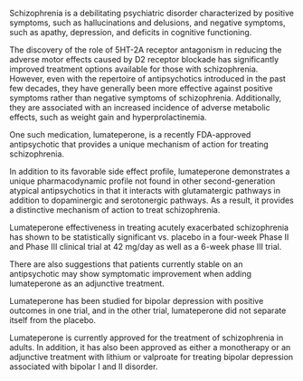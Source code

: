 Schizophrenia is a debilitating psychiatric disorder characterized by positive symptoms, such as hallucinations and delusions, and negative symptoms, such as apathy, depression, and deficits in cognitive functioning.

The discovery of the role of 5HT-2A receptor antagonism in reducing the adverse motor effects caused by D2 receptor blockade has significantly improved treatment options available for those with schizophrenia. However, even with the repertoire of antipsychotics introduced in the past few decades, they have generally been more effective against positive symptoms rather than negative symptoms of schizophrenia. Additionally, they are associated with an increased incidence of adverse metabolic effects, such as weight gain and hyperprolactinemia.

One such medication, lumateperone, is a recently FDA-approved antipsychotic that provides a unique mechanism of action for treating schizophrenia.

In addition to its favorable side effect profile, lumateperone demonstrates a unique pharmacodynamic profile not found in other second-generation atypical antipsychotics in that it interacts with glutamatergic pathways in addition to dopaminergic and serotonergic pathways. As a result, it provides a distinctive mechanism of action to treat schizophrenia.

Lumateperone effectiveness in treating acutely exacerbated schizophrenia has shown to be statistically significant vs. placebo in a four-week Phase II and Phase III clinical trial at 42 mg/day as well as a 6-week phase III trial.

There are also suggestions that patients currently stable on an antipsychotic may show symptomatic improvement when adding lumateperone as an adjunctive treatment.

Lumateperone has been studied for bipolar depression with positive outcomes in one trial, and in the other trial, lumateperone did not separate itself from the placebo.

Lumateperone is currently approved for the treatment of schizophrenia in adults. In addition, it has also been approved as either a monotherapy or an adjunctive treatment with lithium or valproate for treating bipolar depression associated with bipolar I and II disorder.